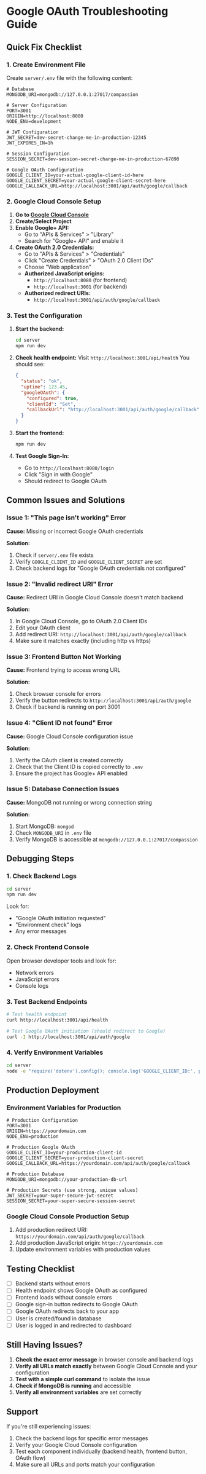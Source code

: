 # Google OAuth Troubleshooting Guide

## Quick Fix Checklist

### 1. Create Environment File
Create `server/.env` file with the following content:

```env
# Database
MONGODB_URI=mongodb://127.0.0.1:27017/compassion

# Server Configuration
PORT=3001
ORIGIN=http://localhost:8080
NODE_ENV=development

# JWT Configuration
JWT_SECRET=dev-secret-change-me-in-production-12345
JWT_EXPIRES_IN=1h

# Session Configuration
SESSION_SECRET=dev-session-secret-change-me-in-production-67890

# Google OAuth Configuration
GOOGLE_CLIENT_ID=your-actual-google-client-id-here
GOOGLE_CLIENT_SECRET=your-actual-google-client-secret-here
GOOGLE_CALLBACK_URL=http://localhost:3001/api/auth/google/callback
```

### 2. Google Cloud Console Setup

1. **Go to [Google Cloud Console](https://console.cloud.google.com/)**
2. **Create/Select Project**
3. **Enable Google+ API:**
   - Go to "APIs & Services" > "Library"
   - Search for "Google+ API" and enable it
4. **Create OAuth 2.0 Credentials:**
   - Go to "APIs & Services" > "Credentials"
   - Click "Create Credentials" > "OAuth 2.0 Client IDs"
   - Choose "Web application"
   - **Authorized JavaScript origins:**
     - `http://localhost:8080` (for frontend)
     - `http://localhost:3001` (for backend)
   - **Authorized redirect URIs:**
     - `http://localhost:3001/api/auth/google/callback`

### 3. Test the Configuration

1. **Start the backend:**
   ```bash
   cd server
   npm run dev
   ```

2. **Check health endpoint:**
   Visit `http://localhost:3001/api/health`
   You should see:
   ```json
   {
     "status": "ok",
     "uptime": 123.45,
     "googleOAuth": {
       "configured": true,
       "clientId": "Set",
       "callbackUrl": "http://localhost:3001/api/auth/google/callback"
     }
   }
   ```

3. **Start the frontend:**
   ```bash
   npm run dev
   ```

4. **Test Google Sign-In:**
   - Go to `http://localhost:8080/login`
   - Click "Sign in with Google"
   - Should redirect to Google OAuth

## Common Issues and Solutions

### Issue 1: "This page isn't working" Error

**Cause:** Missing or incorrect Google OAuth credentials

**Solution:**
1. Check if `server/.env` file exists
2. Verify `GOOGLE_CLIENT_ID` and `GOOGLE_CLIENT_SECRET` are set
3. Check backend logs for "Google OAuth credentials not configured"

### Issue 2: "Invalid redirect URI" Error

**Cause:** Redirect URI in Google Cloud Console doesn't match backend

**Solution:**
1. In Google Cloud Console, go to OAuth 2.0 Client IDs
2. Edit your OAuth client
3. Add redirect URI: `http://localhost:3001/api/auth/google/callback`
4. Make sure it matches exactly (including http vs https)

### Issue 3: Frontend Button Not Working

**Cause:** Frontend trying to access wrong URL

**Solution:**
1. Check browser console for errors
2. Verify the button redirects to `http://localhost:3001/api/auth/google`
3. Check if backend is running on port 3001

### Issue 4: "Client ID not found" Error

**Cause:** Google Cloud Console configuration issue

**Solution:**
1. Verify the OAuth client is created correctly
2. Check that the Client ID is copied correctly to `.env`
3. Ensure the project has Google+ API enabled

### Issue 5: Database Connection Issues

**Cause:** MongoDB not running or wrong connection string

**Solution:**
1. Start MongoDB: `mongod`
2. Check `MONGODB_URI` in `.env` file
3. Verify MongoDB is accessible at `mongodb://127.0.0.1:27017/compassion`

## Debugging Steps

### 1. Check Backend Logs
```bash
cd server
npm run dev
```
Look for:
- "Google OAuth initiation requested"
- "Environment check" logs
- Any error messages

### 2. Check Frontend Console
Open browser developer tools and look for:
- Network errors
- JavaScript errors
- Console logs

### 3. Test Backend Endpoints
```bash
# Test health endpoint
curl http://localhost:3001/api/health

# Test Google OAuth initiation (should redirect to Google)
curl -I http://localhost:3001/api/auth/google
```

### 4. Verify Environment Variables
```bash
cd server
node -e "require('dotenv').config(); console.log('GOOGLE_CLIENT_ID:', process.env.GOOGLE_CLIENT_ID ? 'Set' : 'Missing');"
```

## Production Deployment

### Environment Variables for Production
```env
# Production Configuration
PORT=3001
ORIGIN=https://yourdomain.com
NODE_ENV=production

# Production Google OAuth
GOOGLE_CLIENT_ID=your-production-client-id
GOOGLE_CLIENT_SECRET=your-production-client-secret
GOOGLE_CALLBACK_URL=https://yourdomain.com/api/auth/google/callback

# Production Database
MONGODB_URI=mongodb://your-production-db-url

# Production Secrets (use strong, unique values)
JWT_SECRET=your-super-secure-jwt-secret
SESSION_SECRET=your-super-secure-session-secret
```

### Google Cloud Console Production Setup
1. Add production redirect URI: `https://yourdomain.com/api/auth/google/callback`
2. Add production JavaScript origin: `https://yourdomain.com`
3. Update environment variables with production values

## Testing Checklist

- [ ] Backend starts without errors
- [ ] Health endpoint shows Google OAuth as configured
- [ ] Frontend loads without console errors
- [ ] Google sign-in button redirects to Google OAuth
- [ ] Google OAuth redirects back to your app
- [ ] User is created/found in database
- [ ] User is logged in and redirected to dashboard

## Still Having Issues?

1. **Check the exact error message** in browser console and backend logs
2. **Verify all URLs match exactly** between Google Cloud Console and your configuration
3. **Test with a simple curl command** to isolate the issue
4. **Check if MongoDB is running** and accessible
5. **Verify all environment variables** are set correctly

## Support

If you're still experiencing issues:
1. Check the backend logs for specific error messages
2. Verify your Google Cloud Console configuration
3. Test each component individually (backend health, frontend button, OAuth flow)
4. Make sure all URLs and ports match your configuration

